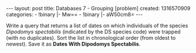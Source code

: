 --- layout: post title: Databases 7 - Grouping [problem] created:
1316570909 categories: - !binary |- Mw== - !binary |- aW50cm8= ---

Write a query that returns a list of dates on which individuals of the
species *Dipodomys spectabilis* (indicated by the DS species code) were
trapped (with no duplicates). Sort the list in chronological order (from
oldest to newest). Save it as **Dates With Dipodomys Spectabilis**.
